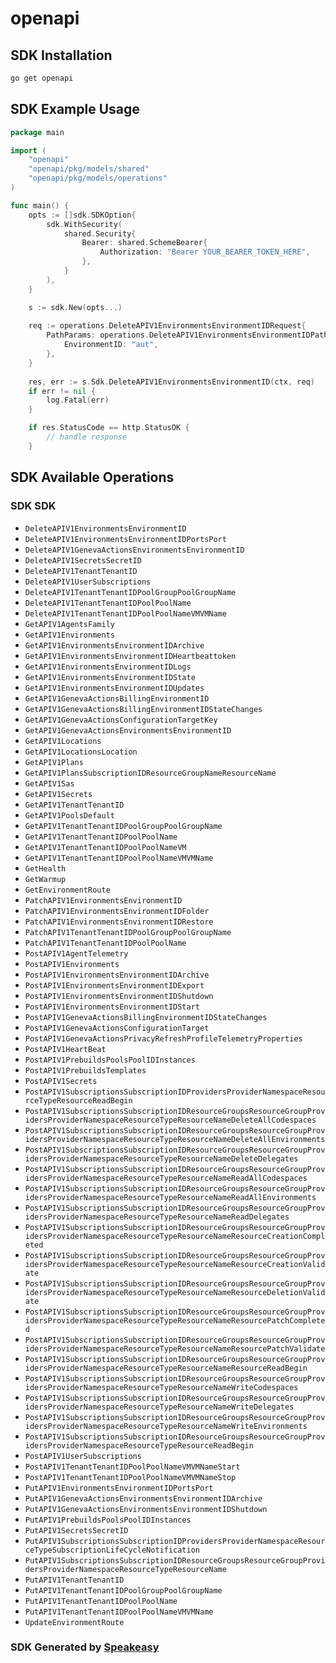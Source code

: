# openapi

<!-- Start SDK Installation -->
## SDK Installation

```bash
go get openapi
```
<!-- End SDK Installation -->

<!-- Start SDK Example Usage -->
## SDK Example Usage

```go
package main

import (
    "openapi"
    "openapi/pkg/models/shared"
    "openapi/pkg/models/operations"
)

func main() {
    opts := []sdk.SDKOption{
        sdk.WithSecurity(
            shared.Security{
                Bearer: shared.SchemeBearer{
                    Authorization: "Bearer YOUR_BEARER_TOKEN_HERE",
                },
            }
        ),
    }

    s := sdk.New(opts...)
    
    req := operations.DeleteAPIV1EnvironmentsEnvironmentIDRequest{
        PathParams: operations.DeleteAPIV1EnvironmentsEnvironmentIDPathParams{
            EnvironmentID: "aut",
        },
    }
    
    res, err := s.Sdk.DeleteAPIV1EnvironmentsEnvironmentID(ctx, req)
    if err != nil {
        log.Fatal(err)
    }

    if res.StatusCode == http.StatusOK {
        // handle response
    }
```
<!-- End SDK Example Usage -->

<!-- Start SDK Available Operations -->
## SDK Available Operations

### SDK SDK

* `DeleteAPIV1EnvironmentsEnvironmentID`
* `DeleteAPIV1EnvironmentsEnvironmentIDPortsPort`
* `DeleteAPIV1GenevaActionsEnvironmentsEnvironmentID`
* `DeleteAPIV1SecretsSecretID`
* `DeleteAPIV1TenantTenantID`
* `DeleteAPIV1UserSubscriptions`
* `DeleteAPIV1TenantTenantIDPoolGroupPoolGroupName`
* `DeleteAPIV1TenantTenantIDPoolPoolName`
* `DeleteAPIV1TenantTenantIDPoolPoolNameVMVMName`
* `GetAPIV1AgentsFamily`
* `GetAPIV1Environments`
* `GetAPIV1EnvironmentsEnvironmentIDArchive`
* `GetAPIV1EnvironmentsEnvironmentIDHeartbeattoken`
* `GetAPIV1EnvironmentsEnvironmentIDLogs`
* `GetAPIV1EnvironmentsEnvironmentIDState`
* `GetAPIV1EnvironmentsEnvironmentIDUpdates`
* `GetAPIV1GenevaActionsBillingEnvironmentID`
* `GetAPIV1GenevaActionsBillingEnvironmentIDStateChanges`
* `GetAPIV1GenevaActionsConfigurationTargetKey`
* `GetAPIV1GenevaActionsEnvironmentsEnvironmentID`
* `GetAPIV1Locations`
* `GetAPIV1LocationsLocation`
* `GetAPIV1Plans`
* `GetAPIV1PlansSubscriptionIDResourceGroupNameResourceName`
* `GetAPIV1Sas`
* `GetAPIV1Secrets`
* `GetAPIV1TenantTenantID`
* `GetAPIV1PoolsDefault`
* `GetAPIV1TenantTenantIDPoolGroupPoolGroupName`
* `GetAPIV1TenantTenantIDPoolPoolName`
* `GetAPIV1TenantTenantIDPoolPoolNameVM`
* `GetAPIV1TenantTenantIDPoolPoolNameVMVMName`
* `GetHealth`
* `GetWarmup`
* `GetEnvironmentRoute`
* `PatchAPIV1EnvironmentsEnvironmentID`
* `PatchAPIV1EnvironmentsEnvironmentIDFolder`
* `PatchAPIV1EnvironmentsEnvironmentIDRestore`
* `PatchAPIV1TenantTenantIDPoolGroupPoolGroupName`
* `PatchAPIV1TenantTenantIDPoolPoolName`
* `PostAPIV1AgentTelemetry`
* `PostAPIV1Environments`
* `PostAPIV1EnvironmentsEnvironmentIDArchive`
* `PostAPIV1EnvironmentsEnvironmentIDExport`
* `PostAPIV1EnvironmentsEnvironmentIDShutdown`
* `PostAPIV1EnvironmentsEnvironmentIDStart`
* `PostAPIV1GenevaActionsBillingEnvironmentIDStateChanges`
* `PostAPIV1GenevaActionsConfigurationTarget`
* `PostAPIV1GenevaActionsPrivacyRefreshProfileTelemetryProperties`
* `PostAPIV1HeartBeat`
* `PostAPIV1PrebuildsPoolsPoolIDInstances`
* `PostAPIV1PrebuildsTemplates`
* `PostAPIV1Secrets`
* `PostAPIV1SubscriptionsSubscriptionIDProvidersProviderNamespaceResourceTypeResourceReadBegin`
* `PostAPIV1SubscriptionsSubscriptionIDResourceGroupsResourceGroupProvidersProviderNamespaceResourceTypeResourceNameDeleteAllCodespaces`
* `PostAPIV1SubscriptionsSubscriptionIDResourceGroupsResourceGroupProvidersProviderNamespaceResourceTypeResourceNameDeleteAllEnvironments`
* `PostAPIV1SubscriptionsSubscriptionIDResourceGroupsResourceGroupProvidersProviderNamespaceResourceTypeResourceNameDeleteDelegates`
* `PostAPIV1SubscriptionsSubscriptionIDResourceGroupsResourceGroupProvidersProviderNamespaceResourceTypeResourceNameReadAllCodespaces`
* `PostAPIV1SubscriptionsSubscriptionIDResourceGroupsResourceGroupProvidersProviderNamespaceResourceTypeResourceNameReadAllEnvironments`
* `PostAPIV1SubscriptionsSubscriptionIDResourceGroupsResourceGroupProvidersProviderNamespaceResourceTypeResourceNameReadDelegates`
* `PostAPIV1SubscriptionsSubscriptionIDResourceGroupsResourceGroupProvidersProviderNamespaceResourceTypeResourceNameResourceCreationCompleted`
* `PostAPIV1SubscriptionsSubscriptionIDResourceGroupsResourceGroupProvidersProviderNamespaceResourceTypeResourceNameResourceCreationValidate`
* `PostAPIV1SubscriptionsSubscriptionIDResourceGroupsResourceGroupProvidersProviderNamespaceResourceTypeResourceNameResourceDeletionValidate`
* `PostAPIV1SubscriptionsSubscriptionIDResourceGroupsResourceGroupProvidersProviderNamespaceResourceTypeResourceNameResourcePatchCompleted`
* `PostAPIV1SubscriptionsSubscriptionIDResourceGroupsResourceGroupProvidersProviderNamespaceResourceTypeResourceNameResourcePatchValidate`
* `PostAPIV1SubscriptionsSubscriptionIDResourceGroupsResourceGroupProvidersProviderNamespaceResourceTypeResourceNameResourceReadBegin`
* `PostAPIV1SubscriptionsSubscriptionIDResourceGroupsResourceGroupProvidersProviderNamespaceResourceTypeResourceNameWriteCodespaces`
* `PostAPIV1SubscriptionsSubscriptionIDResourceGroupsResourceGroupProvidersProviderNamespaceResourceTypeResourceNameWriteDelegates`
* `PostAPIV1SubscriptionsSubscriptionIDResourceGroupsResourceGroupProvidersProviderNamespaceResourceTypeResourceNameWriteEnvironments`
* `PostAPIV1SubscriptionsSubscriptionIDResourceGroupsResourceGroupProvidersProviderNamespaceResourceTypeResourceReadBegin`
* `PostAPIV1UserSubscriptions`
* `PostAPIV1TenantTenantIDPoolPoolNameVMVMNameStart`
* `PostAPIV1TenantTenantIDPoolPoolNameVMVMNameStop`
* `PutAPIV1EnvironmentsEnvironmentIDPortsPort`
* `PutAPIV1GenevaActionsEnvironmentsEnvironmentIDArchive`
* `PutAPIV1GenevaActionsEnvironmentsEnvironmentIDShutdown`
* `PutAPIV1PrebuildsPoolsPoolIDInstances`
* `PutAPIV1SecretsSecretID`
* `PutAPIV1SubscriptionsSubscriptionIDProvidersProviderNamespaceResourceTypeSubscriptionLifeCycleNotification`
* `PutAPIV1SubscriptionsSubscriptionIDResourceGroupsResourceGroupProvidersProviderNamespaceResourceTypeResourceName`
* `PutAPIV1TenantTenantID`
* `PutAPIV1TenantTenantIDPoolGroupPoolGroupName`
* `PutAPIV1TenantTenantIDPoolPoolName`
* `PutAPIV1TenantTenantIDPoolPoolNameVMVMName`
* `UpdateEnvironmentRoute`

<!-- End SDK Available Operations -->

### SDK Generated by [Speakeasy](https://docs.speakeasyapi.dev/docs/using-speakeasy/client-sdks)
